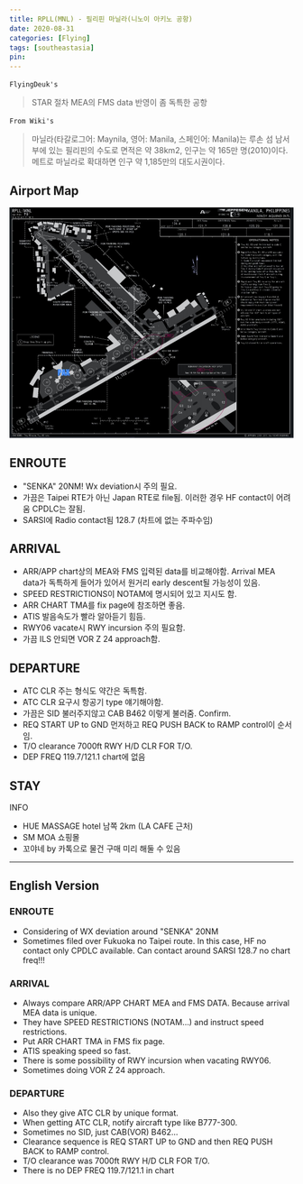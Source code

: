 ```yaml
---
title: RPLL(MNL) - 필리핀 마닐라(니노이 아키노 공항)
date: 2020-08-31
categories: [Flying]
tags: [southeastasia]
pin:
---
```



`FlyingDeuk's`
>STAR 절차 MEA의 FMS data 반영이 좀 독특한 공항


`From Wiki's `
>마닐라(타갈로그어: Maynila, 영어: Manila, 스페인어: Manila)는 루손 섬 남서부에 있는 필리핀의 수도로 면적은 약 38km2, 인구는 약 165만 명(2010)이다. 메트로 마닐라로 확대하면 인구 약 1,185만의 대도시권이다.

## Airport Map
![mnl](/img/flying/airport/mnl_ap.jpg)

## ENROUTE
- "SENKA" 20NM! Wx deviation시 주의 필요.
- 가끔은 Taipei RTE가 아닌 Japan RTE로 file됨. 이러한 경우 HF contact이 어려움 CPDLC는 잘됨.
- SARSI에 Radio contact됨 128.7 (차트에 없는 주파수임)

## ARRIVAL
- ARR/APP chart상의 MEA와 FMS 입력된 data를 비교해야함. Arrival MEA data가 독특하게 들어가 있어서 원거리 early descent될 가능성이 있음.
- SPEED RESTRICTIONS이 NOTAM에 명시되어 있고 지시도 함.
- ARR CHART TMA를 fix page에 참조하면 좋음.
- ATIS 발음속도가 빨라 알아듣기 힘듬.
- RWY06 vacate시 RWY incursion 주의 필요함.
- 가끔 ILS 안되면 VOR Z 24 approach함.


## DEPARTURE
- ATC CLR 주는 형식도 약간은 독특함.
- ATC CLR 요구시 항공기 type 얘기해야함.
- 가끔은 SID 불러주지않고 CAB B462 이렇게 불러줌. Confirm.
- REQ START UP to GND 먼저하고 REQ PUSH BACK to RAMP control이 순서임.
- T/O clearance 7000ft RWY H/D CLR FOR T/O.
- DEP FREQ 119.7/121.1 chart에 없음

## STAY
INFO
- HUE MASSAGE hotel 남쪽 2km (LA CAFE 근처)
- SM MOA 쇼핑몰
- 꼬야네 by 카톡으로 물건 구매 미리 해둘 수 있음

----------

## English Version

### ENROUTE
- Considering of WX deviation around "SENKA" 20NM
- Sometimes filed over Fukuoka no Taipei route. In this case, HF no contact only CPDLC available. Can contact around SARSI 128.7 no chart freq!!!

### ARRIVAL
- Always compare ARR/APP CHART MEA and FMS DATA. Because arrival MEA data is unique.
- They have SPEED RESTRICTIONS (NOTAM…) and instruct speed restrictions.
- Put ARR CHART TMA in FMS fix page.
- ATIS speaking speed so fast.
- There is some possibility of RWY incursion when vacating RWY06.
- Sometimes doing VOR Z 24 approach.


### DEPARTURE
- Also they give ATC CLR by unique format.
- When getting ATC CLR, notify aircraft type like B777-300.
- Sometimes no SID, just  CAB(VOR) B462...
- Clearance sequence is REQ START UP to GND and then REQ PUSH BACK to RAMP control.
- T/O clearance was 7000ft RWY H/D CLR FOR T/O.
- There is no DEP FREQ 119.7/121.1 in chart
